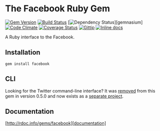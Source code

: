 # The Facebook Ruby Gem

[![Gem Version](http://img.shields.io/gem/v/facebook.svg)][gem]
[![Build Status](http://img.shields.io/travis/name/facebook.svg)][travis]
[![Dependency Status](http://img.shields.io/gemnasium/name/facebook.svg")][gemnasium]
[![Code Climate](http://img.shields.io/codeclimate/github/name/facebook.svg)][codeclimate]
[![Coverage Status](http://img.shields.io/coveralls/name/facebook.svg)][coveralls]
[![Gittip](http://img.shields.io/gittip/gems.svg)][gittip]
[![Inline docs](http://inch-pages.github.io/github/name/facebook.png)][inchpages]

[gem]: https://rubygems.org/gems/facebook
[travis]: http://travis-ci.org/name/facebook
[gemnasium]: https://gemnasium.com/name/facebook
[codeclimate]: https://codeclimate.com/name/name/facebook
[coveralls]: https://coveralls.io/r/name/facebook
[gittip]: https://www.gittip.com/gems/
[inchpages]: http://inch-pages.github.io/github/name/facebook

A Ruby interface to the Facebook.

## Installation
    gem install facebook

## CLI

Looking for the Twitter command-line interface? It was [removed][] from this
gem in version 0.5.0 and now exists as a [separate project][t].

[removed]: https://github.com/sferik/twitter/commit/dd2445e3e2c97f38b28a3f32ea902536b3897adf
[t]: https://github.com/sferik/t

## Documentation
[http://rdoc.info/gems/facebook][documentation]

[documentation]: http://rdoc.info/gems/facebook

[semver]: http://semver.org/
[pvc]: http://docs.rubygems.org/read/chapter/16#page74
